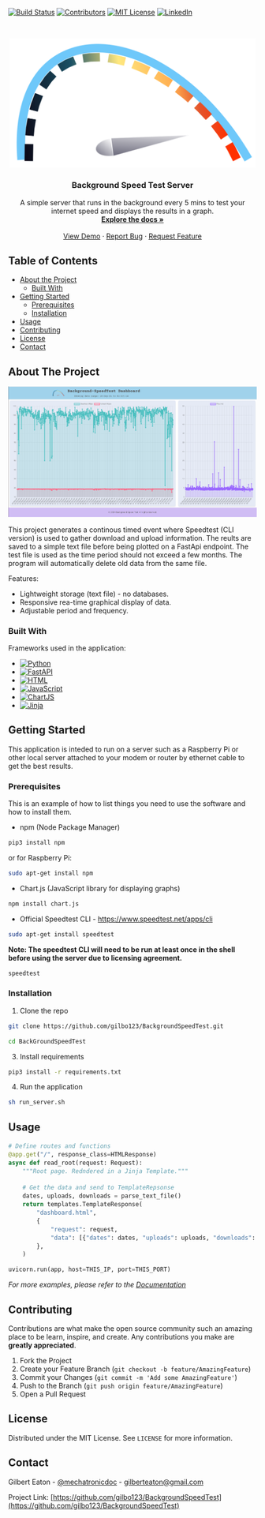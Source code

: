 
<!-- PROJECT SHIELDS -->
<!--
*** I'm using markdown "reference style" links for readability.
*** Reference links are enclosed in brackets [ ] instead of parentheses ( ).
*** See the bottom of this document for the declaration of the reference variables
*** for build-url, contributors-url, etc. This is an optional, concise syntax you may use.
*** https://www.markdownguide.org/basic-syntax/#reference-style-links
-->
[![Build Status][build-shield]][build-url]
[![Contributors][contributors-shield]][contributors-url]
[![MIT License][license-shield]][license-url]
[![LinkedIn][linkedin-shield]][linkedin-url]



<!-- PROJECT LOGO -->
<br />
<p align="center">
  <a href="https://github.com/gilbo123/BackgroundSpeedTest">
    <img src="web/static/images/logo.png" alt="Logo" width="500">
  </a>

  <h3 align="center">Background Speed Test Server</h3>

  <p align="center">
    A simple server that runs in the background every 5 mins to test your internet speed and displays the results in a graph.
    <br />
    <a href="https://github.com/gilbo123/BackgroundSpeedTest"><strong>Explore the docs »</strong></a>
    <br />
    <br />
    <a href="https://github.com/gilbo123/BackgroundSpeedTest">View Demo</a>
    ·
    <a href="https://github.com/gilbo123/BackgroundSpeedTest/issues">Report Bug</a>
    ·
    <a href="https://github.com/gilbo123/BackgroundSpeedTest/issues">Request Feature</a>
  </p>
</p>



<!-- TABLE OF CONTENTS -->
## Table of Contents

* [About the Project](#about-the-project)
  * [Built With](#built-with)
* [Getting Started](#getting-started)
  * [Prerequisites](#prerequisites)
  * [Installation](#installation)
* [Usage](#usage)
* [Contributing](#contributing)
* [License](#license)
* [Contact](#contact)



<!-- ABOUT THE PROJECT -->
## About The Project

[![Graph example][product-screenshot]](https://example.com)

This project generates a continous timed event where Speedtest (CLI version) is used to gather download and upload information. The reults are saved to a simple text file before being plotted on a FastApi endpoint. The test file is used as the time period should not exceed a few months. The program will automatically delete old data from the same file.

Features:
* Lightweight storage (text file) - no databases.
* Responsive rea-time graphical display of data.
* Adjustable period and frequency.

### Built With

Frameworks used in the application:

* [![Python][python-shield]](https://www.python.org/)
* [![FastAPI][fastapi-shield]](http://fastapi.tiangolo.com/)
* [![HTML][html-shield]](https://html.com/)
* [![JavaScript][js-shield]](https://www.javascript.com/)
* [![ChartJS][chartjs-shield]](https://www.chartjs.org/)
* [![Jinja][jinja-shield]](https://jinja.palletsprojects.com/en/3.1.x/)



<!-- GETTING STARTED -->
## Getting Started

This application is inteded to run on a server such as a Raspberry Pi or other local server attached to your modem or router by ethernet cable to get the best results.

### Prerequisites

This is an example of how to list things you need to use the software and how to install them.

* npm (Node Package Manager)
```sh
pip3 install npm
```
or for Raspberry Pi:
```sh
sudo apt-get install npm
```
* Chart.js (JavaScript library for displaying graphs)
```sh
npm install chart.js
```

* Official Speedtest CLI - https://www.speedtest.net/apps/cli
```sh
sudo apt-get install speedtest
```

__Note: The speedtest CLI will need to be run at least once in the shell before using the server due to licensing agreement.__
```sh
speedtest
```

### Installation

1. Clone the repo
```sh
git clone https://github.com/gilbo123/BackgroundSpeedTest.git
```
```sh
cd BackGroundSpeedTest
```
3. Install requirements
```sh
pip3 install -r requirements.txt
```
4. Run the application
```sh
sh run_server.sh
```

<!-- USAGE EXAMPLES -->
## Usage

```python
# Define routes and functions
@app.get("/", response_class=HTMLResponse)
async def read_root(request: Request):
    """Root page. Redndered in a Jinja Template."""

    # Get the data and send to TemplateRepsonse
    dates, uploads, downloads = parse_text_file()
    return templates.TemplateResponse(
        "dashboard.html",
        {
            "request": request,
            "data": [{"dates": dates, "uploads": uploads, "downloads": downloads}],
        },
    )
```

```python
uvicorn.run(app, host=THIS_IP, port=THIS_PORT)
```


_For more examples, please refer to the [Documentation](https://example.com)_



<!-- CONTRIBUTING -->
## Contributing

Contributions are what make the open source community such an amazing place to be learn, inspire, and create. Any contributions you make are **greatly appreciated**.

1. Fork the Project
2. Create your Feature Branch (`git checkout -b feature/AmazingFeature`)
3. Commit your Changes (`git commit -m 'Add some AmazingFeature'`)
4. Push to the Branch (`git push origin feature/AmazingFeature`)
5. Open a Pull Request



<!-- LICENSE -->
## License

Distributed under the MIT License. See `LICENSE` for more information.



<!-- CONTACT -->
## Contact

Gilbert Eaton - [@mechatronicdoc](https://x.com/mechatronicdoc) - gilberteaton@gmail.com

Project Link: [https://github.com/gilbo123/BackgroundSpeedTest](https://github.com/gilbo123/BackgroundSpeedTest)



<!-- MARKDOWN LINKS & IMAGES -->
<!-- https://www.markdownguide.org/basic-syntax/#reference-style-links -->
[build-shield]: https://img.shields.io/badge/build-passing-brightgreen.svg?style=flat-square
[build-url]: #
[contributors-shield]: https://img.shields.io/github/contributors/gilbo123/BackgroundSpeedTest.svg?style=flat-square
[contributors-url]: https://github.com/gilbo123/BackgroundSpeedTest/graphs/contributors
[license-shield]: https://img.shields.io/badge/license-MIT-blue.svg?style=flat-square
[license-url]: https://github.com/gilbo123/BackgroundSpeedTest/blob/master/LICENSE.txt
[linkedin-shield]: https://img.shields.io/badge/-LinkedIn-black.svg?style=flat-square&logo=linkedin&colorB=555
[linkedin-url]: https://linkedin.com
[product-screenshot]: web/static/images/graph.png
[fastapi-shield]: https://img.shields.io/badge/FastAPI-005571?style=for-the-badge&logo=fastapi
[chartjs-shield]: https://img.shields.io/badge/Chart.js-FF6384?style=for-the-badge&logo=chartdotjs&logoColor=white
[html-shield]: https://img.shields.io/badge/HTML-239120?style=for-the-badge&logo=html5&logoColor=white
[css-shield]: https://img.shields.io/badge/CSS-239120?&style=for-the-badge&logo=css3&logoColor=white
[js-shield]: https://img.shields.io/badge/JavaScript-F7DF1E?style=for-the-badge&logo=javascript&logoColor=black
[python-shield]: https://img.shields.io/badge/Python-14354C?style=for-the-badge&logo=python&logoColor=white
[jinja-shield]: https://img.shields.io/badge/Jinja-B41717?logo=jinja&logoColor=fff&style=for-the-badge
